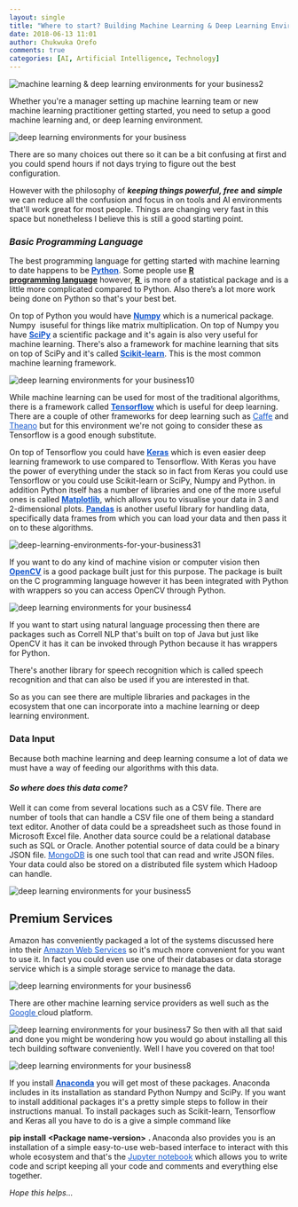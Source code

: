 ```yaml
---
layout: single
title: "Where to start? Building Machine Learning & Deep Learning Environments for your Business"
date: 2018-06-13 11:01
author: Chukwuka Orefo
comments: true
categories: [AI, Artificial Intelligence, Technology]
---
```


![machine learning & deep learning environments for your business2](/images/where%20to%20start...%20building%20machine%20learning%20&%20deep%20learning%20environments%20for%20your%20business2.png "where to start")

Whether you're a manager setting up machine learning team or new machine learning practitioner getting started, you need to setup a good machine learning and, or deep learning environment.

![deep learning environments for your business](/images/where%20to%20start...%20building%20machine%20learning%20&%20deep%20learning%20environments%20for%20your%20business.png "many roads")

There are so many choices out there so it can be a bit confusing at first and you could spend hours if not days trying to figure out the best configuration.

However with the philosophy of ***keeping things powerful, free*** __and__ ***simple*** we can reduce all the confusion and focus in on tools and AI environments that'll work great for most people. Things are changing very fast in this space but nonetheless I believe this is still a good starting point.

### _Basic Programming Language_
The best programming language for getting started with machine learning to date happens to be <a href="https://www.python.org/"><span style="color:#1155cc;"><u><b>Python</b></u></span></a>. Some people use <a href="https://www.r-project.org/" target="blank" rel="noopener"><strong>R programming </strong><b>language</b></a> however, <a href="https://www.r-project.org/" target=" blank" rel="noopener"><strong>R </strong></a> is more of a statistical package and is a little more complicated compared to Python. Also there’s a lot more work being done on Python so that's your best bet.

On top of Python you would have <a href="http://www.numpy.org/"><span style="color:#1155cc;"><u><b>Numpy</b></u></span></a> which is a numerical package. Numpy  isuseful for things like matrix multiplication. On top of Numpy you have <a href="https://www.scipy.org/"><span style="color:#1155cc;"><u><b>SciPy</b></u></span></a> a scientific package and it's again is also very useful for machine learning. There's also a framework for machine learning that sits on top of SciPy and it's called <a href="http://scikit-learn.org/"><span style="color:#1155cc;"><u><b>Scikit-learn</b></u></span></a>. This is the most common machine learning framework.

![deep learning environments for your business10](/images/where%20to%20start...%20building%20machine%20learning%20&%20deep%20learning%20environments%20for%20your%20business10.png "machine learning stack")

While machine learning can be used for most of the traditional algorithms, there is a framework called <a href="https://www.tensorflow.org/"><span style="color:#1155cc;"><u><b>Tensorflow</b></u></span></a> which is useful for deep learning.  There are a couple of other frameworks for deep learning such as <a href="http://caffe.berkeleyvision.org/"><span style="color:#1155cc;"><u>Caffe</u></span></a> and <a href="http://deeplearning.net/software/theano/"><span style="color:#1155cc;"><u>Theano</u></span></a> but for this environment we're not going to consider these as Tensorflow is a good enough substitute.

On top of Tensorflow you could have <a href="https://keras.io/"><span style="color:#1155cc;"><u><b>Keras</b></u></span></a> which is even easier deep learning framework to use compared to Tensorflow. With Keras you have the power of everything under the stack so in fact from Keras you could use Tensorflow or you could use Scikit-learn or SciPy, Numpy and Python. in addition Python itself has a number of libraries and one of the more useful ones is called <a href="https://matplotlib.org/"><span style="color:#1155cc;"><u><b>Matplotlib</b></u></span></a>, which allows you to visualise your data in 3 and 2-dimensional plots. <a href="https://pandas.pydata.org/"><span style="color:#1155cc;"><u><b>Pandas</b></u></span></a> is another useful library for handling data, specifically data frames from which you can load your data and then pass it on to these algorithms.

![deep-learning-environments-for-your-business31](/images/where-to-start-building-machine-learning-deep-learning-environments-for-your-business31.png)

If you want to do any kind of machine vision or computer vision then <a href="https://opencv.org/"><span style="color:#1155cc;"><u><b>OpenCV</b></u></span></a> is a good package built just for this purpose. The package is built on the C programming language however it has been integrated with Python with wrappers so you can access OpenCV through Python.

![deep learning environments for your business4](/images/where%20to%20start...%20building%20machine%20learning%20&%20deep%20learning%20environments%20for%20your%20business4.png "opencv with python")

If you want to start using natural language processing then there are packages such as Correll NLP that's built on top of Java but just like OpenCV it has it can be invoked through Python because it has wrappers for Python.

There's another library for speech recognition which is called speech recognition and that can also be used if you are interested in that.

So as you can see there are multiple libraries and packages in the ecosystem that one can incorporate into a machine learning or deep learning environment.

### __Data Input__
Because both machine learning and deep learning consume a lot of data we must have a way of feeding our algorithms with this data.

#### _So where does this data come?_
Well it can come from several locations such as a CSV file. There are number of tools that can handle a CSV file one of them being a standard text editor. Another of data could be a spreadsheet such as those found in Microsoft Excel file. Another data source could be a relational database such as SQL or Oracle. Another potential source of data could be a binary JSON file. <a href="https://www.mongodb.com/"><span style="color:#1155cc;"><u>MongoDB</u></span></a> is one such tool that can read and write JSON files. Your data could also be stored on a distributed file system which Hadoop can handle.

![deep learning environments for your business5](/images/where%20to%20start...%20building%20machine%20learning%20&%20deep%20learning%20environments%20for%20your%20business5.png "machine learning stack")
<h2>Premium Services</h2>
Amazon has conveniently packaged a lot of the systems discussed here into their <a href="https://aws.amazon.com/"><span style="color:#1155cc;"><u>Amazon Web Services</u></span></a> so it's much more convenient for you want to use it. In fact you could even use one of their databases or data storage service which is a simple storage service to manage the data.

![deep learning environments for your business6](/images/where%20to%20start...%20building%20machine%20learning%20&%20deep%20learning%20environments%20for%20your%20business6.png "machine learning stack")

There are other machine learning service providers as well such as the <a href="https://cloud.google.com/"><span style="color:#1155cc;"><u>Google </u></span></a>cloud platform.

![deep learning environments for your business7](/images/where%20to%20start...%20building%20machine%20learning%20&%20deep%20learning%20environments%20for%20your%20business7.png "machine learning with google cloud platform")
So then with all that said and done you might be wondering how you would go about installing all this tech building software conveniently. Well I have you covered on that too!

![deep learning environments for your business8](/images/where%20to%20start...%20building%20machine%20learning%20&%20deep%20learning%20environments%20for%20your%20business8.png "anaconda programing & package")

If you install <a href="https://anaconda.org/"><span style="color:#1155cc;"><u><b>Anaconda</b></u></span></a> you will get most of these packages. Anaconda includes in its installation as standard Python Numpy and SciPy. If you want to install additional packages it's a pretty simple steps to follow in their instructions manual. To install packages such as Scikit-learn, Tensorflow and Keras all you have to do is a give a simple command like

<b>pip install</b> <b>&lt;Package name-version&gt;</b> <b>. </b>Anaconda also provides you is an installation of a simple easy-to-use web-based interface to interact with this whole ecosystem and that's the <a href="http://jupyter.org/"><span style="color:#1155cc;"><u>Jupyter notebook</u></span></a> which allows you to write code and script keeping all your code and comments and everything else together.

_Hope this helps..._
